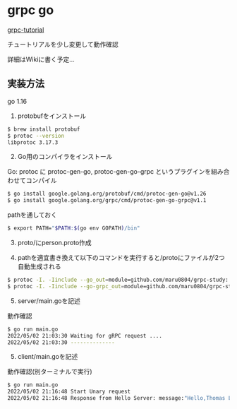 # grpc go

[grpc-tutorial](https://github.com/ymmt2005/grpc-tutorial)

チュートリアルを少し変更して動作確認

詳細はWikiに書く予定...

## 実装方法
go 1.16

1. protobufをインストール
~~~zsh
$ brew install protobuf
$ protoc --version
libprotoc 3.17.3
~~~

2. Go用のコンパイラをインストール

Go: protoc に protoc-gen-go, protoc-gen-go-grpc というプラグインを組み合わせてコンパイル
~~~zsh
$ go install google.golang.org/protobuf/cmd/protoc-gen-go@v1.26
$ go install google.golang.org/grpc/cmd/protoc-gen-go-grpc@v1.1
~~~

pathを通しておく
~~~zsh
$ export PATH="$PATH:$(go env GOPATH)/bin"
~~~

3. proto/にperson.proto作成

4. pathを適宜書き換えて以下のコマンドを実行すると/protoにファイルが2つ自動生成される
~~~zsh
$ protoc -I. -Iinclude --go_out=module=github.com/maru0804/grpc-study:. proto/person.proto
$ protoc -I. -Iinclude --go-grpc_out=module=github.com/maru0804/grpc-study:. proto/person.proto
~~~

5. server/main.goを記述

動作確認
~~~zsh
$ go run main.go
2022/05/02 21:03:30 Waiting for gRPC request ....
2022/05/02 21:03:30 --------------
~~~

5. client/main.goを記述

動作確認(別ターミナルで実行)
~~~zsh
$ go run main.go
2022/05/02 21:16:48 Start Unary request
2022/05/02 21:16:48 Response from Hello Server: message:"Hello,Thomas Lathan (30). email is Withown@example.net"
~~~